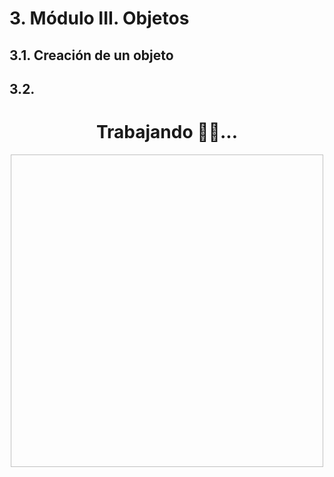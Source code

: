# 3. Módulo III. Objetos

## 3.1. Creación de un objeto

## 3.2. 

<div  style="text-align:center;">
<h1>Trabajando 👷‍♂️...</h1>
<img :src="$withBase('/gif/working.gif')" width="500" height="500"/>
</div>